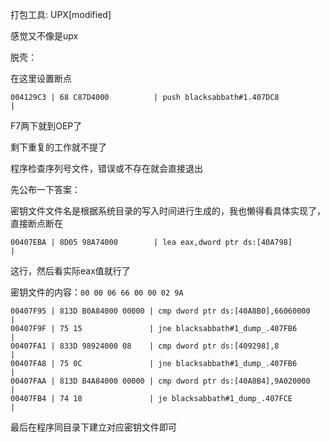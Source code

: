 打包工具: UPX[modified]

感觉又不像是upx

脱壳：

在这里设置断点

```
004129C3 | 68 C87D4000          | push blacksabbath#1.407DC8                  |
```

F7两下就到OEP了

剩下重复的工作就不提了

程序检查序列号文件，错误或不存在就会直接退出

先公布一下答案：

密钥文件文件名是根据系统目录的写入时间进行生成的，我也懒得看具体实现了，直接断点断在

```
00407EBA | 8D05 98A74000        | lea eax,dword ptr ds:[40A798]                  | 
```

这行，然后看实际eax值就行了



密钥文件的内容：`00 00 06 66 00 00 02 9A`

```
00407F95 | 813D B0A84000 00000 | cmp dword ptr ds:[40A8B0],66060000        |
00407F9F | 75 15               | jne blacksabbath#1_dump_.407FB6           |
00407FA1 | 833D 98924000 08    | cmp dword ptr ds:[409298],8               |
00407FA8 | 75 0C               | jne blacksabbath#1_dump_.407FB6           |
00407FAA | 813D B4A84000 00000 | cmp dword ptr ds:[40A8B4],9A020000        |
00407FB4 | 74 18               | je blacksabbath#1_dump_.407FCE            |
```

最后在程序同目录下建立对应密钥文件即可